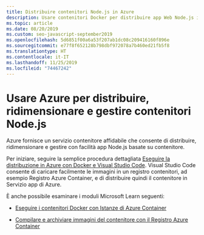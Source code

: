 ```yaml
---
title: Distribuire contenitori Node.js in Azure
description: Usare contenitori Docker per distribuire app Web Node.js in Azure
ms.topic: article
ms.date: 08/20/2019
ms.custom: seo-javascript-september2019
ms.openlocfilehash: 5d6851f00a6a53f207ab1dc08c209416160f896e
ms.sourcegitcommit: e77f8f652128b798dbf972078a7b460ed21fb5f8
ms.translationtype: HT
ms.contentlocale: it-IT
ms.lasthandoff: 11/25/2019
ms.locfileid: "74467242"
---
```

# <a name="use-azure-to-deploy-scale-and-manage-nodejs-containers"></a>Usare Azure per distribuire, ridimensionare e gestire contenitori Node.js

Azure fornisce un servizio contenitore affidabile che consente di distribuire, ridimensionare e gestire con facilità app Node.js basate su contenitore.

Per iniziare, seguire la semplice procedura dettagliata [Eseguire la distribuzione in Azure con Docker e Visual Studio Code](tutorial-vscode-docker-node-01.md). Visual Studio Code consente di caricare facilmente le immagini in un registro contenitori, ad esempio Registro Azure Container, e di distribuire quindi il contenitore in Servizio app di Azure.

È anche possibile esaminare i moduli Microsoft Learn seguenti:

- [Eseguire i contenitori Docker con Istanze di Azure Container](/learn/modules/run-docker-with-azure-container-instances/)

- [Compilare e archiviare immagini del contenitore con il Registro Azure Container](/learn/modules/build-and-store-container-images/)
